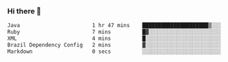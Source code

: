 ### Hi there 👋

<!--START_SECTION:waka-->

```txt
Java                       1 hr 47 mins    █████████████████████▒░░░   85.84 %
Ruby                       7 mins          █▓░░░░░░░░░░░░░░░░░░░░░░░   06.26 %
XML                        4 mins          █░░░░░░░░░░░░░░░░░░░░░░░░   03.60 %
Brazil Dependency Config   2 mins          ▓░░░░░░░░░░░░░░░░░░░░░░░░   02.31 %
Markdown                   0 secs          ░░░░░░░░░░░░░░░░░░░░░░░░░   00.63 %
```

<!--END_SECTION:waka-->

<!--
**jerry-shao/jerry-shao** is a ✨ _special_ ✨ repository because its `README.md` (this file) appears on your GitHub profile.

Here are some ideas to get you started:

- 🔭 I’m currently working on ...
- 🌱 I’m currently learning ...
- 👯 I’m looking to collaborate on ...
- 🤔 I’m looking for help with ...
- 💬 Ask me about ...
- 📫 How to reach me: ...
- 😄 Pronouns: ...
- ⚡ Fun fact: ...
-->
